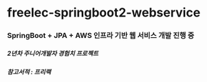 # freelec-springboot2-webservice

<h3> SpringBoot + JPA + AWS 인프라 기반 웹 서비스 개발 진행 중 </h3>
<h5> 2년차 주니어개발자 경험치 프로젝트 </h5>

<h5>참고서적 : 프리랙</h5>

